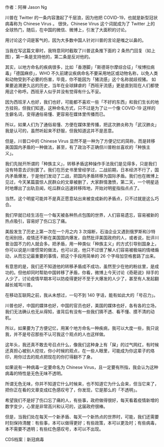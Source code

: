 作者：阿禅 Jason Ng 

川普在 Twitter 的一条内容激起了千层浪，因为他把 COVID-19，也就是新型冠状病毒称为 Chinese Virus 。 很快，Chinese Virus 这个词就成为了 Twitter 上的全球热门，随后，在中国的微信、微博上，引发了大面积的讨论。

用讨论这个词是客气的，因为大多数中国人针对川普的言论是嗤之以鼻的。

当我在写这篇文章时，我特意同时截取了川普这条推下面的 2 条热门回复（如上图），第一条是支持他的，第二条是反对他的。

其实，以地方命名的疾病很多，比如「香港脚」「斯德哥尔摩综合征」「埃博拉病毒」「德国麻疹」，WHO 不久前建议疾病命名不要采用地区或动物名称，以免人类和动物受到不必要的伤害，毕竟，你不能因为「猪流感」这个名称就歧视猪。 如果要追溯更久远的历史，当年在全球肆虐的「西班牙流感」更是直到现在人们都使用这个称呼。西班牙人似乎并没有觉得有什么不妥。

因为西班牙人也好，我们也好，可能都不喜欢一些「不好的东西」和我们生长的地方挂钩，但我们知道，这种命名方式，只不过是为了让一个像 COVID-19 这样的生僻名词，变得通俗易懂、更容易在媒体里传播而已。

所以，如果人们为了通俗易懂、方便在媒体里传播，把这次肺炎称为「武汉肺炎」我是认可的，虽然听起来不舒服，但我知道这并不是恶意。

但是，川普口中的 Chinese Virus 显然不是一种为了方便记忆的简称，而是转移美国国内矛盾的一种做法，甚至，有了政治不正确但川普粉丝喜欢的「种族主义」。

我们先抛开所谓的「种族主义」，转移矛盾这种操作手法我们是见得多，只是我们没有特意去识别罢了。我们在历史书里曾经学过，二战前期，日本经济不行了，国内矛盾爆发，于是他们发动了二战，把国内矛盾转移为国际矛盾。我们也在微博上见过，今天某篇震惊人民群众的文章被删了，大家群情激愤，第二天，一个明星适时地爆出了出轨丑闻，吃瓜群众迅速转移阵地，开始对明星指指点点了。

当然，这个明星可能并不是真正愿意站出来被变成新的矛盾点，只不过就是这么巧合。

我们早就已经生活在一个每天被各种热点包围的世界，人们容易遗忘，容易被新的热点吸引，容易好了伤口忘了痛。

美股发生了历史上第一次在一个月之内 3 次熔断，石油企业又遇到俄罗斯和沙特在闹别扭，疫情还不断在美国国内爆发，自然批评美国政府的人，或者说，批评川普治国不力的人就会多。把矛盾，用一种类似「种族主义」的方式引导别国身上，你可以说是川普惯常的做法，也可以说，他只不过很了解人们容易被极端的情绪煽动，从而忘记最重要的事情，把这个手段用简单的 26 个字母加空格套路了出来。

有意思的是，我们还不知道他的转移矛盾成不成功，虽然至少在他的粉丝里，是成功的。但他却同时帮助中国转移了矛盾，你看，微博上今天讨论《奇葩说》辩手的人少了，讨论疫情早期本可以防疫得更好不至于大爆发的人少了，甚至有人发起翻越长城骂川普。

在移动互联网之前，我从未想过，一句不到 140 字话，能有如此大的「号召力」。

川普也好，中国的媒体也好，中国的官员也好，美国的媒体也好，各有各的立场，我们无法确认也无从得知，谁背后有没有一些我们猜不透、看不懂、摸不清的动机。

所以，如果要为了方便记忆，用某个地方命名一种疾病，我可以大度一些，我只说我，并不是号召那些不认可我这个观点的人也这样做。

这年头，我还真不敢去号召点什么，像我们这种身上有「屎」的过气网红，有时候还真担心被别人挖坟，你小时候的观点，在一些人眼里，可能成为你这辈子的烙印，用你过去的观点把现在的你打得翻不了身。

如果说有一种病毒一定要命名为 Chinese Virus，且一定要有所指，我会认为这种病毒的特性是无色无味不透明。

所谓无色无味，你并不知道它什么时候来，也不知道它为什么会来，但当它来了，把你正在看的文章变成红色感叹号了，你发现，它是那么的「不透明」。

希望我们不是好了伤口忘了痛的人，有些事，政府做得很好，每天看着疫情新增的数字变少，心里是非常高兴和认可的，这届政府很棒。

但是，当我们处在每天一个新矛盾、每天一个新热点的世界时，可能，我们还需要时刻保持清醒：有些事，本可以做得更好；有些政策，本可以更及时；有些病毒，本不需要不透明；有些红色感叹号，本可以不出现。

CDS档案｜新冠病毒  


